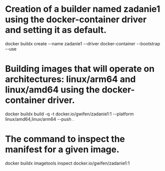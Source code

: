 # Creation of a builder named zadanie1 using the docker-container driver and setting it as default.
docker buildx create --name zadanie1 --driver docker-container --bootstrap --use
# Building images that will operate on architectures: linux/arm64 and linux/amd64 using the docker-container driver.
docker buildx build -q -t docker.io/gwifen/zadanie1:1 --platform linux/amd64,linux/arm64 --push .
# The command to inspect the manifest for a given image.
docker buildx imagetools inspect docker.io/gwifen/zadanie1:1
